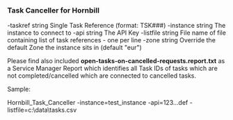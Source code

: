 ### Task Canceller for Hornbill

  -taskref string
        Single Task Reference (format: TSK###)
  -instance string
        The instance to connect to
  -api string
	The API Key
  -listfile string
        File name of file containing list of task references - one per line
  -zone string
        Override the default Zone the instance sits in (default "eur")

Please find also included __open-tasks-on-cancelled-requests.report.txt__ as a Service Manager Report which identifies all Task IDs of tasks which are not completed/cancelled which are connected to cancelled tasks.

Sample:

  Hornbill_Task_Canceller -instance=test_instance -api=123...def -listfile=c:\data\tasks.csv